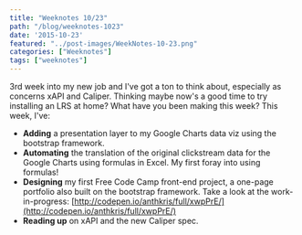 ```yaml
---
title: "Weeknotes 10/23"
path: "/blog/weeknotes-1023"
date: '2015-10-23'
featured: "../post-images/WeekNotes-10-23.png"
categories: ["Weeknotes"]
tags: ["weeknotes"]
---
```


3rd week into my new job and I've got a ton to think about, especially as concerns xAPI and Caliper. Thinking maybe now's a good time to try installing an LRS at home? What have you been making this week? This week, I've:

*   **Adding** a presentation layer to my Google Charts data viz using the bootstrap framework.
*   **Automating** the translation of the original clickstream data for the Google Charts using formulas in Excel. My first foray into using formulas!
*   **Designing** my first Free Code Camp front-end project, a one-page portfolio also built on the bootstrap framework. Take a look at the work-in-progress: [http://codepen.io/anthkris/full/xwpPrE/](http://codepen.io/anthkris/full/xwpPrE/)
*   **Reading up** on xAPI and the new Caliper spec.
